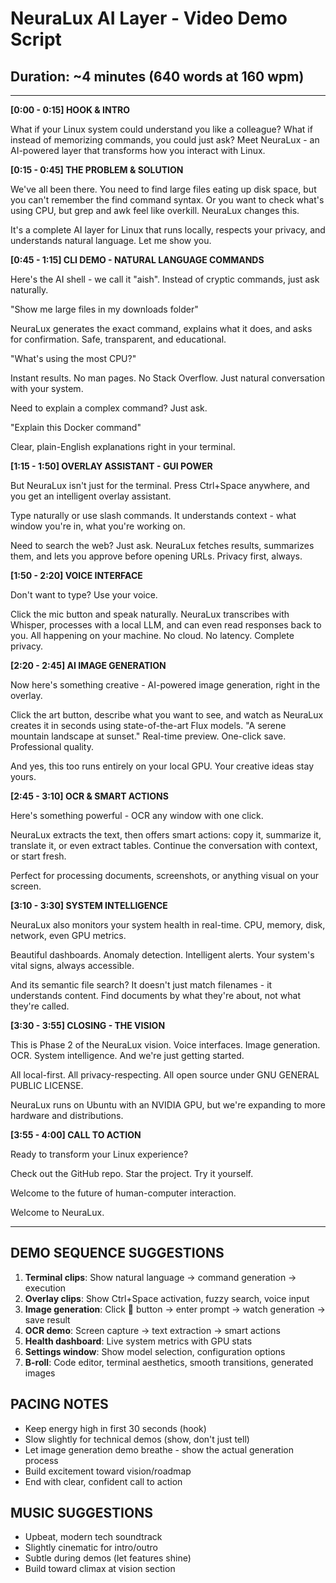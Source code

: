 # NeuraLux AI Layer - Video Demo Script
## Duration: ~4 minutes (640 words at 160 wpm)

---

**[0:00 - 0:15] HOOK & INTRO**

What if your Linux system could understand you like a colleague? What if instead of 
memorizing commands, you could just ask? Meet NeuraLux - an AI-powered layer that 
transforms how you interact with Linux.

**[0:15 - 0:45] THE PROBLEM & SOLUTION**

We've all been there. You need to find large files eating up disk space, but you can't 
remember the find command syntax. Or you want to check what's using CPU, but grep and 
awk feel like overkill. NeuraLux changes this.

It's a complete AI layer for Linux that runs locally, respects your privacy, and 
understands natural language. Let me show you.

**[0:45 - 1:15] CLI DEMO - NATURAL LANGUAGE COMMANDS**

Here's the AI shell - we call it "aish". Instead of cryptic commands, just ask naturally.

"Show me large files in my downloads folder"

NeuraLux generates the exact command, explains what it does, and asks for confirmation. 
Safe, transparent, and educational.

"What's using the most CPU?"

Instant results. No man pages. No Stack Overflow. Just natural conversation with your system.

Need to explain a complex command? Just ask.

"Explain this Docker command"

Clear, plain-English explanations right in your terminal.

**[1:15 - 1:50] OVERLAY ASSISTANT - GUI POWER**

But NeuraLux isn't just for the terminal. Press Ctrl+Space anywhere, and you get an 
intelligent overlay assistant.

Type naturally or use slash commands. It understands context - what window you're in, 
what you're working on.

Need to search the web? Just ask. NeuraLux fetches results, summarizes them, and lets 
you approve before opening URLs. Privacy first, always.

**[1:50 - 2:20] VOICE INTERFACE**

Don't want to type? Use your voice.

Click the mic button and speak naturally. NeuraLux transcribes with Whisper, processes 
with a local LLM, and can even read responses back to you. All happening on your machine. 
No cloud. No latency. Complete privacy.

**[2:20 - 2:45] AI IMAGE GENERATION**

Now here's something creative - AI-powered image generation, right in the overlay.

Click the art button, describe what you want to see, and watch as NeuraLux creates it 
in seconds using state-of-the-art Flux models. "A serene mountain landscape at sunset." 
Real-time preview. One-click save. Professional quality.

And yes, this too runs entirely on your local GPU. Your creative ideas stay yours.

**[2:45 - 3:10] OCR & SMART ACTIONS**

Here's something powerful - OCR any window with one click.

NeuraLux extracts the text, then offers smart actions: copy it, summarize it, translate 
it, or even extract tables. Continue the conversation with context, or start fresh.

Perfect for processing documents, screenshots, or anything visual on your screen.

**[3:10 - 3:30] SYSTEM INTELLIGENCE**

NeuraLux also monitors your system health in real-time. CPU, memory, disk, network, 
even GPU metrics.

Beautiful dashboards. Anomaly detection. Intelligent alerts. Your system's vital signs, 
always accessible.

And its semantic file search? It doesn't just match filenames - it understands content. 
Find documents by what they're about, not what they're called.

**[3:30 - 3:55] CLOSING - THE VISION**

This is Phase 2 of the NeuraLux vision. Voice interfaces. Image generation. OCR. 
System intelligence. And we're just getting started.

All local-first. All privacy-respecting. All open source under GNU GENERAL PUBLIC LICENSE.

NeuraLux runs on Ubuntu with an NVIDIA GPU, but we're expanding to more hardware and 
distributions.

**[3:55 - 4:00] CALL TO ACTION**

Ready to transform your Linux experience?

Check out the GitHub repo. Star the project. Try it yourself.

Welcome to the future of human-computer interaction.

Welcome to NeuraLux.

---

## DEMO SEQUENCE SUGGESTIONS

1. **Terminal clips**: Show natural language → command generation → execution
2. **Overlay clips**: Show Ctrl+Space activation, fuzzy search, voice input
3. **Image generation**: Click 🎨 button → enter prompt → watch generation → save result
4. **OCR demo**: Screen capture → text extraction → smart actions
5. **Health dashboard**: Live system metrics with GPU stats
6. **Settings window**: Show model selection, configuration options
7. **B-roll**: Code editor, terminal aesthetics, smooth transitions, generated images

## PACING NOTES

- Keep energy high in first 30 seconds (hook)
- Slow slightly for technical demos (show, don't just tell)
- Let image generation demo breathe - show the actual generation process
- Build excitement toward vision/roadmap
- End with clear, confident call to action

## MUSIC SUGGESTIONS

- Upbeat, modern tech soundtrack
- Slightly cinematic for intro/outro
- Subtle during demos (let features shine)
- Build toward climax at vision section
